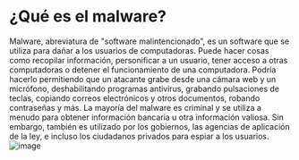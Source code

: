 [Title]: # (Qué es el malware?)
[Difficulty]: # (Principiante)
[Order]: # (4)

# ¿Qué es el malware?

Malware, abreviatura de "software malintencionado", es un software que se utiliza para dañar a los usuarios de computadoras. Puede hacer cosas como recopilar información, personificar a un usuario, tener acceso a otras computadoras o detener el funcionamiento de una computadora. Podría hacerlo permitiendo que un atacante grabe desde una cámara web y un micrófono, deshabilitando programas antivirus, grabando pulsaciones de teclas, copiando correos electrónicos y otros documentos, robando contraseñas y más. La mayoría del malware es criminal y se utiliza a menudo para obtener información bancaria u otra información valiosa. Sin embargo, también es utilizado por los gobiernos, las agencias de aplicación de la ley, e incluso los ciudadanos privados para espiar a los usuarios.
![image](malware1.png)